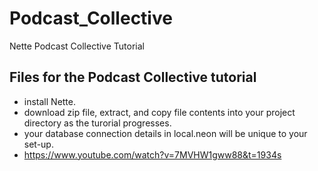 # Podcast_Collective
Nette Podcast Collective Tutorial

## Files for the Podcast Collective tutorial

- install Nette.
- download zip file, extract, and copy file contents into your project directory as the turorial progresses.
- your database connection details in local.neon will be unique to your set-up.
-  https://www.youtube.com/watch?v=7MVHW1gww88&t=1934s
